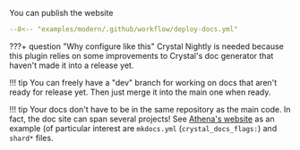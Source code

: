 You can publish the website

```yaml  linenums="1" hl_lines="2 13 17 19 23"
--8<-- "examples/modern/.github/workflow/deploy-docs.yml"
```

???+ question "Why configure like this"
    Crystal Nightly is needed because this plugin relies on some improvements to Crystal's doc generator that haven't made it into a release yet.


!!! tip
    You can freely have a "dev" branch for working on docs that aren't ready for release yet. Then just merge it into the main one when ready.

!!! tip
    Your docs don't have to be in the same repository as the main code. In fact, the doc site can span several projects! See [Athena's website](https://github.com/oprypin/athena-website) as an example (of particular interest are `mkdocs.yml` (`crystal_docs_flags:`) and `shard*` files.
